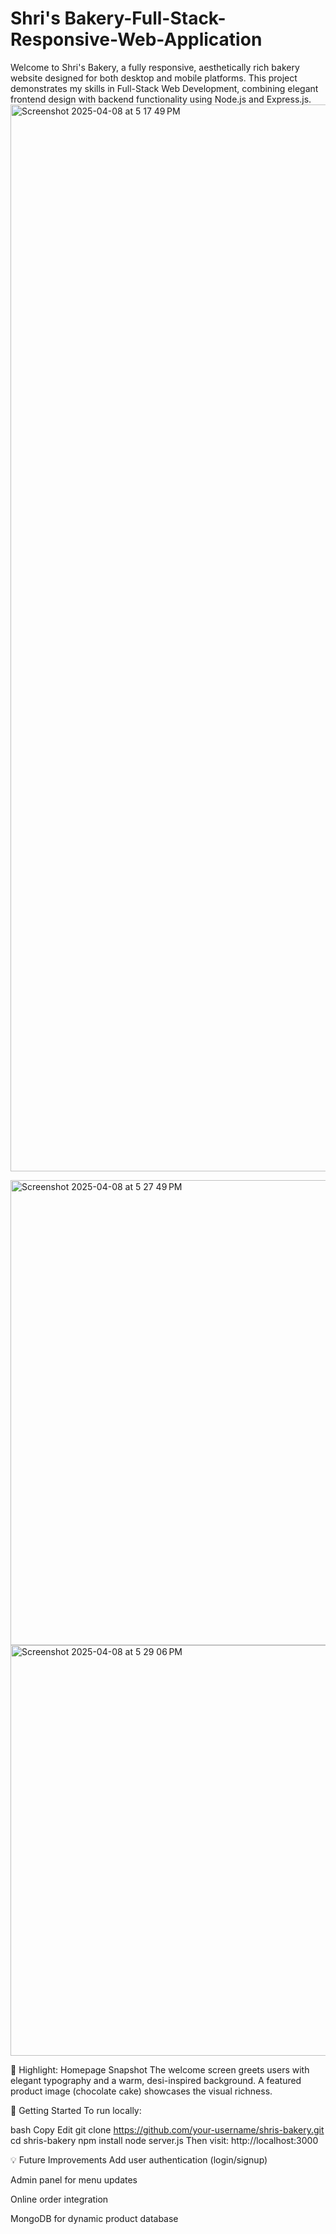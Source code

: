 # Shri's Bakery-Full-Stack-Responsive-Web-Application
Welcome to Shri's Bakery, a fully responsive, aesthetically rich bakery website designed for both desktop and mobile platforms. This project demonstrates my skills in Full-Stack Web Development, combining elegant frontend design with backend functionality using Node.js and Express.js.
<img width="1707" alt="Screenshot 2025-04-08 at 5 17 49 PM" src="https://github.com/user-attachments/assets/5bcb3eb5-001a-452a-9ba0-1c73bc9d939a" />

<img width="744" alt="Screenshot 2025-04-08 at 5 27 49 PM" src="https://github.com/user-attachments/assets/59a09b7d-3e20-4dcf-8952-12900bd5946f" />


<img width="657" alt="Screenshot 2025-04-08 at 5 29 06 PM" src="https://github.com/user-attachments/assets/be342fd8-d28d-46f4-8bdb-b17d8f001b37" />


📌 Highlight: Homepage Snapshot
The welcome screen greets users with elegant typography and a warm, desi-inspired background. A featured product image (chocolate cake) showcases the visual richness.

🚀 Getting Started
To run locally:

bash
Copy
Edit
git clone https://github.com/your-username/shris-bakery.git
cd shris-bakery
npm install
node server.js
Then visit: http://localhost:3000

💡 Future Improvements
Add user authentication (login/signup)

Admin panel for menu updates

Online order integration

MongoDB for dynamic product database
